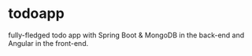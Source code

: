 # todoapp
fully-fledged todo app with Spring Boot &amp; MongoDB in the back-end and Angular in the front-end.
